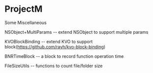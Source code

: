 ProjectM
========

Some Miscellaneous

NSObject+MultiParams -- extend NSObject to support multiple params

KVOBlockBinding -- extend KVO to support block(https://github.com/rayh/kvo-block-binding)

BNRTimeBlock -- a block to record function operation time

FileSizeUtils -- functions to count file/folder size